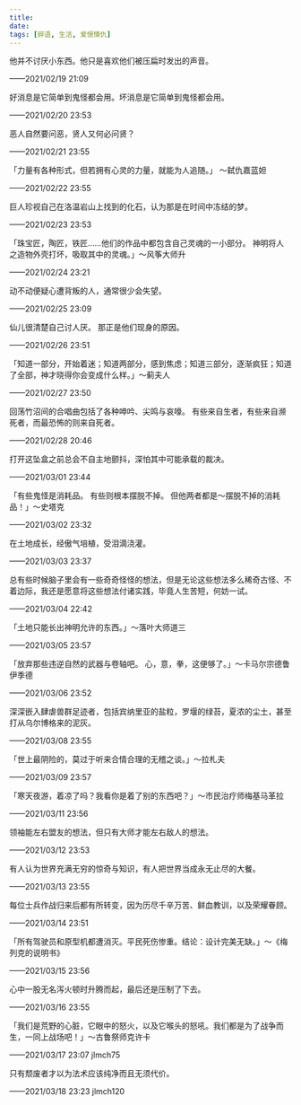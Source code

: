 ```yaml
---
title: 
date: 
tags: [碎语, 生活, 爱恨情仇]
---
```


他并不讨厌小东西。他只是喜欢他们被压扁时发出的声音。

——2021/02/19 21:09

好消息是它简单到鬼怪都会用。坏消息是它简单到鬼怪都会用。

——2021/02/20 23:53

恶人自然要问恶，贤人又何必问贤？

——2021/02/21 23:55

「力量有各种形式，但若拥有心灵的力量，就能为人追随。」 ～弑仇嘉蓝妲

——2021/02/22 23:55

巨人珍视自己在洛温岩山上找到的化石，认为那是在时间中冻结的梦。

——2021/02/23 23:53

「珠宝匠，陶匠，铁匠……他们的作品中都包含自己灵魂的一小部分。 神明将人之造物外壳打坏，吸取其中的灵魂。」～风筝大师升

——2021/02/24 23:21

动不动便疑心遭背叛的人，通常很少会失望。

——2021/02/25 23:09

仙儿很清楚自己讨人厌。 那正是他们现身的原因。

——2021/02/26 23:51

「知道一部分，开始着迷；知道两部分，感到焦虑；知道三部分，逐渐疯狂；知道了全部，神才晓得你会变成什么样。」～蓟夫人

——2021/02/27 23:50

回荡竹沼间的合唱曲包括了各种呻吟、尖鸣与哀嚎。 有些来自生者，有些来自濒死者，而最恐怖的则来自死者。

——2021/02/28 20:46

打开这坠盒之前总会不自主地颤抖，深怕其中可能承载的裁决。

——2021/03/01 23:44

「有些鬼怪是消耗品。 有些则根本摆脱不掉。 但他两者都是～摆脱不掉的消耗品！」～史塔克

——2021/03/02 23:32

在土地成长，经傲气培植，受泪滴浇灌。

——2021/03/03 23:37

总有些时候脑子里会有一些奇奇怪怪的想法，但是无论这些想法多么稀奇古怪、不着边际，我还是愿意将这些想法付诸实践，毕竟人生苦短，何妨一试。

——2021/03/04 22:42

「土地只能长出神明允许的东西。」～落叶大师道三

——2021/03/05 23:57

「放弃那些违逆自然的武器与卷轴吧。 心，意，拳，这便够了。」～卡马尔宗德鲁伊季德

——2021/03/06 23:52

深深嵌入肆虐兽群足迹者，包括宾纳里亚的盐粒，罗堰的绿苔，夏浓的尘土，甚至打从乌尔博格来的泥灰。

——2021/03/08 23:55

「世上最阴险的，莫过于听来合情合理的无稽之谈。」～拉札夫

——2021/03/09 23:57

「寒天夜游，着凉了吗？我看你是着了别的东西吧？」～市民治疗师梅基马革拉

——2021/03/11 23:56

领袖能左右盟友的想法，但只有大师才能左右敌人的想法。

——2021/03/12 23:53

有人认为世界充满无穷的惊奇与知识，有人把世界当成永无止尽的大餐。

——2021/03/13 23:55

每位士兵作战归来后都有所转变，因为历尽千辛万苦、鲜血教训，以及荣耀眷顾。

——2021/03/14 23:51

「所有驾驶员和原型机都遭消灭。平民死伤惨重。结论：设计完美无缺。」～《梅列克的说明书》

——2021/03/15 23:56

心中一股无名泻火顿时升腾而起，最后还是压制了下去。

——2021/03/16 23:55

「我们是荒野的心脏，它眼中的怒火，以及它喉头的怒吼。我们都是为了战争而生，一同上战场吧！」～古鲁祭师克许卡

——2021/03/17 23:07 jlmch75

只有颓废者才以为法术应该纯净而且无须代价。

——2021/03/18 23:23 jlmch120
